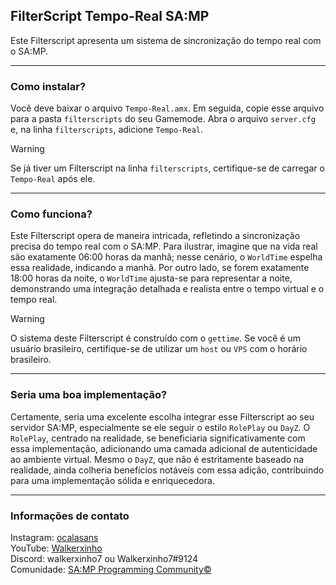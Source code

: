 ## FilterScript Tempo-Real SA:MP

Este Filterscript apresenta um sistema de sincronização do tempo real com o SA:MP.

-----------------------

### Como instalar?

Você deve baixar o arquivo `Tempo-Real.amx`. Em seguida, copie esse arquivo para a pasta `filterscripts` do seu Gamemode. Abra o arquivo `server.cfg` e, na linha `filterscripts`, adicione `Tempo-Real`.

> [!Warning]
> Se já tiver um Filterscript na linha `filterscripts`, certifique-se de carregar o `Tempo-Real` após ele.

-----------------------

### Como funciona?

Este Filterscript opera de maneira intricada, refletindo a sincronização precisa do tempo real com o SA:MP. Para ilustrar, imagine que na vida real são exatamente 06:00 horas da manhã; nesse cenário, o `WorldTime` espelha essa realidade, indicando a manhã. Por outro lado, se forem exatamente 18:00 horas da noite, o `WorldTime` ajusta-se para representar a noite, demonstrando uma integração detalhada e realista entre o tempo virtual e o tempo real.

> [!Warning]
> O sistema deste Filterscript é construído com o `gettime`. Se você é um usuário brasileiro, certifique-se de utilizar um `host` ou `VPS` com o horário brasileiro.

-----------------------

### Seria uma boa implementação?

Certamente, seria uma excelente escolha integrar esse Filterscript ao seu servidor SA:MP, especialmente se ele seguir o estilo `RolePlay` ou `DayZ`. O `RolePlay`, centrado na realidade, se beneficiaria significativamente com essa implementação, adicionando uma camada adicional de autenticidade ao ambiente virtual. Mesmo o `DayZ`, que não é estritamente baseado na realidade, ainda colheria benefícios notáveis com essa adição, contribuindo para uma implementação sólida e enriquecedora.

-----------------------

### Informações de contato

Instagram: [ocalasans](https://instagram.com/ocalasans)   
YouTube: [Walkerxinho](https://www.youtube.com/@walkerxinho)   
Discord: walkerxinho7 ou Walkerxinho7#9124   
Comunidade: [SA:MP Programming Community©](https://abre.ai/samp-spc)
